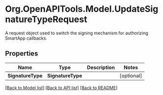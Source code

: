 # Org.OpenAPITools.Model.UpdateSignatureTypeRequest
A request object used to switch the signing mechanism for authorizing SmartApp callbacks.
## Properties

Name | Type | Description | Notes
------------ | ------------- | ------------- | -------------
**SignatureType** | **SignatureType** |  | [optional] 

[[Back to Model list]](../README.md#documentation-for-models) [[Back to API list]](../README.md#documentation-for-api-endpoints) [[Back to README]](../README.md)


